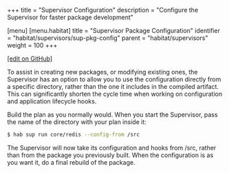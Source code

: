 +++
title = "Supervisor Configuration"
description = "Configure the Supervisor for faster package development"

[menu]
  [menu.habitat]
    title = "Supervisor Package Configuration"
    identifier = "habitat/supervisors/sup-pkg-config"
    parent = "habitat/supervisors"
    weight = 100
+++

[\[edit on GitHub\]](https://github.com/habitat-sh/habitat/blob/master/components/docs-chef-io/content/habitat/sup_pkg_config.md)

To assist in creating new packages, or modifying existing ones, the Supervisor has an option to allow you to use the configuration directly from a specific directory, rather than the one it includes in the compiled artifact. This can significantly shorten the cycle time when working on configuration and application lifecycle hooks.

Build the plan as you normally would. When you start the Supervisor, pass the name of the directory with your plan inside it:

```bash
$ hab sup run core/redis --config-from /src
```

The Supervisor will now take its configuration and hooks from /src, rather than from the package you previously built. When the configuration is as you want it, do a final rebuild of the package.
